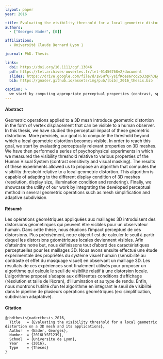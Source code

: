 ```yaml
---
layout: paper
year: 2016

title: Evaluating the visibility threshold for a local geometric distortion on a 3D mesh and its applications
authors:
  - ["Georges Nader", [0]]

affiliations:
  - Université Claude Bernard Lyon 1

journal: PhD. Thesis

links:
  doi: https://doi.org/10.1111/cgf.13046
  pdf: https://tel.archives-ouvertes.fr/tel-01456768v2/document
  slides: https://drive.google.com/file/d/1wSHfUFysifKoes6rcq2oJ3qRh3Eg7kq4/view?usp=sharing
  bib: https://gnader.github.io/assets/img/pub/[bib]_2016_thesis.bib

caption: >
  we start by computing appropriate perceptual properties (contrast, spatial frequency and visual regularity) on the surface of a 3D mesh. These attributes are then passed into a perceptual model that computes the threshold beyond which a local geometric distortion becomes visible to a human observer. Finally, we use this threshold in several applications such as vertex coordinates quantization, mesh simplification and adaptive mesh subdivision.
---
```


#### Abstract

Geometric operations applied to a 3D mesh introduce geometric distortion in the form of vertex displacement that can be visible to a human observer. In this thesis, we have studied the perceptual impact of these geometric distortions. More precisely, our goal is to compute the threshold beyond which a local geometric distortion becomes visible. In order to reach this goal, we start by evaluating perceptually relevant properties on 3D meshes. We have then performed a series of psychophysical experiments in which we measured the visibility threshold relative to various properties of the Human Visual System (contrast sensitivity and visual masking). The results of these experiments allowed us to propose an algorithm that computes the visibility threshold relative to a local geometric distortion. This algorithm is capable of adapting to the different display condition of 3D meshes (resolution, display size, illumination condition and rendering). Finally, we showcase the utility of our work by integrating the developed perceptual method in several geometric operations such as mesh simplification and adaptive subdivision.

#### Résumé

Les opérations géométriques appliquées aux maillages 3D introduisent des distorsions géometirques qui peuvent être visibles pour un observateur humain. Dans cette thèse, nous étudions l’impact perceptuel de ces distorsions. Plus précisément, notre objectif est de calculer le seuil à partir duquel les distorsions géométriques locales deviennent visibles. Afin d’atteindre notre but, nous définissons tout d’abord des caractéristiques perceptuelles pour les maillages 3D. Nous avons ensuite effectué une étude expérimentale des propriétés du système visuel humain (sensibilité au contraste et effet du masquage visuel) en observant un maillage 3D. Les résultats de ces expériences sont finalement utilisés pour proposer un algorithme qui calcule le seuil de visibilité relatif à une distorsion locale. L’algorithme proposé s’adapte aux différentes conditions d’affichage (résolution et taille de l’écran), d’illumination et au type de rendu. Enfin, nous montrons l’utilité d’un tel algorithme en intégrant le seuil de visibilité dans le pipeline de plusieurs opérations géométriques (ex: simplification, subdivision adaptative).

#### Citation

```
@phdthesis{naderthesis_2016,
  Title   = {Evaluating the visibility threshold for a local geometric distortion on a 3D mesh and its applications},
  Author  = {Nader, Georges},
  Number  = {2016LYSE1239},
  School  = {Universite de Lyon},
  Year    = {2016},
  Type    = {Theses}
}
```
